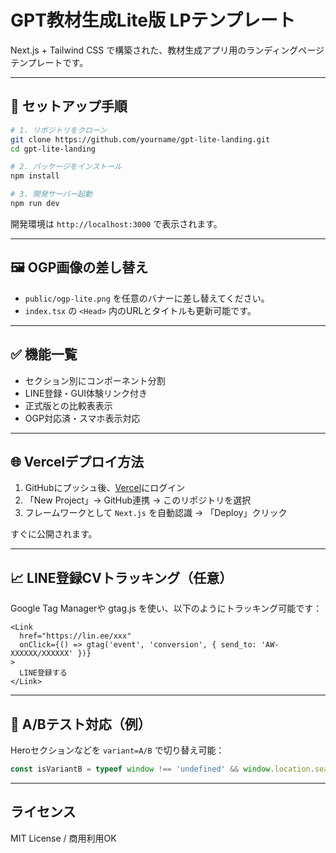 # GPT教材生成Lite版 LPテンプレート

Next.js + Tailwind CSS で構築された、教材生成アプリ用のランディングページテンプレートです。

---

## 🚀 セットアップ手順

```bash
# 1. リポジトリをクローン
git clone https://github.com/yourname/gpt-lite-landing.git
cd gpt-lite-landing

# 2. パッケージをインストール
npm install

# 3. 開発サーバー起動
npm run dev
```

開発環境は `http://localhost:3000` で表示されます。

---

## 🖼 OGP画像の差し替え

- `public/ogp-lite.png` を任意のバナーに差し替えてください。
- `index.tsx` の `<Head>` 内のURLとタイトルも更新可能です。

---

## ✅ 機能一覧

- セクション別にコンポーネント分割
- LINE登録・GUI体験リンク付き
- 正式版との比較表表示
- OGP対応済・スマホ表示対応

---

## 🌐 Vercelデプロイ方法

1. GitHubにプッシュ後、[Vercel](https://vercel.com/)にログイン
2. 「New Project」→ GitHub連携 → このリポジトリを選択
3. フレームワークとして `Next.js` を自動認識 → 「Deploy」クリック

すぐに公開されます。

---

## 📈 LINE登録CVトラッキング（任意）

Google Tag Managerや gtag.js を使い、以下のようにトラッキング可能です：

```tsx
<Link
  href="https://lin.ee/xxx"
  onClick={() => gtag('event', 'conversion', { send_to: 'AW-XXXXXX/XXXXXX' })}
>
  LINE登録する
</Link>
```

---

## 🧪 A/Bテスト対応（例）

Heroセクションなどを `variant=A/B` で切り替え可能：

```ts
const isVariantB = typeof window !== 'undefined' && window.location.search.includes('variant=B');
```

---

## ライセンス
MIT License / 商用利用OK

